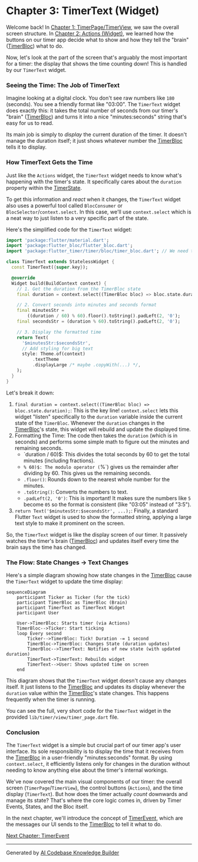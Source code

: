 # Chapter 3: TimerText (Widget)

Welcome back! In [Chapter 1: TimerPage/TimerView](01_timerpage_timerview_.md), we saw the overall screen structure. In [Chapter 2: Actions (Widget)](02_actions__widget__.md), we learned how the buttons on our timer app decide what to show and how they tell the "brain" ([TimerBloc](05_timerbloc_.md)) what to do.

Now, let's look at the part of the screen that's arguably the most important for a timer: the display that shows the time counting down! This is handled by our `TimerText` widget.

### Seeing the Time: The Job of TimerText

Imagine looking at a digital clock. You don't see raw numbers like `180` (seconds). You see a friendly format like "03:00". The `TimerText` widget does exactly this: it takes the total number of seconds from our timer's "brain" ([TimerBloc](05_timerbloc_.md)) and turns it into a nice "minutes:seconds" string that's easy for us to read.

Its main job is simply to *display* the current duration of the timer. It doesn't manage the duration itself; it just shows whatever number the [TimerBloc](05_timerbloc_.md) tells it to display.

### How TimerText Gets the Time

Just like the `Actions` widget, the `TimerText` widget needs to know what's happening with the timer's state. It specifically cares about the `duration` property within the [TimerState](06_timerstate_.md).

To get this information and *react* when it changes, the `TimerText` widget also uses a powerful tool called `BlocConsumer` or `BlocSelector`/`context.select`. In this case, we'll use `context.select` which is a neat way to just listen to a very specific part of the state.

Here's the simplified code for the `TimerText` widget:

```dart
import 'package:flutter/material.dart';
import 'package:flutter_bloc/flutter_bloc.dart';
import 'package:flutter_timer/timer/bloc/timer_bloc.dart'; // We need the TimerBloc definition

class TimerText extends StatelessWidget {
  const TimerText({super.key});

  @override
  Widget build(BuildContext context) {
    // 1. Get the duration from the TimerBloc state
    final duration = context.select((TimerBloc bloc) => bloc.state.duration);

    // 2. Convert seconds into minutes and seconds format
    final minutesStr =
        ((duration / 60) % 60).floor().toString().padLeft(2, '0');
    final secondsStr = (duration % 60).toString().padLeft(2, '0');

    // 3. Display the formatted time
    return Text(
      '$minutesStr:$secondsStr',
      // Add styling for big text
      style: Theme.of(context)
          .textTheme
          .displayLarge /* maybe .copyWith(...) */,
    );
  }
}
```

Let's break it down:

1.  `final duration = context.select((TimerBloc bloc) => bloc.state.duration);`: This is the key line! `context.select` lets this widget "listen" specifically to the `duration` variable inside the current state of the `TimerBloc`. Whenever the `duration` changes in the [TimerBloc](05_timerbloc_.md)'s state, this widget will rebuild and update the displayed time.
2.  Formatting the Time: The code then takes the `duration` (which is in seconds) and performs some simple math to figure out the minutes and remaining seconds.
    *   `duration / 60)$: This divides the total seconds by 60 to get the total minutes (including fractions).
    *   `% 60)$: The modulo operator (`%`) gives us the remainder after dividing by 60. This gives us the remaining seconds.
    *   `.floor()`: Rounds down to the nearest whole number for the minutes.
    *   `.toString()`: Converts the numbers to text.
    *   `.padLeft(2, '0')`: This is important! It makes sure the numbers like `5` become `05` so the format is consistent (like "03:05" instead of "3:5").
3.  `return Text('$minutesStr:$secondsStr', ...);`: Finally, a standard Flutter `Text` widget is used to show the formatted string, applying a large text style to make it prominent on the screen.

So, the `TimerText` widget is like the display screen of our timer. It passively watches the timer's brain ([TimerBloc](05_timerbloc_.md)) and updates itself every time the brain says the time has changed.

### The Flow: State Changes -> Text Changes

Here's a simple diagram showing how state changes in the [TimerBloc](05_timerbloc_.md) cause the `TimerText` widget to update the time display:

```mermaid
sequenceDiagram
    participant Ticker as Ticker (for the tick)
    participant TimerBloc as TimerBloc (Brain)
    participant TimerText as TimerText Widget
    participant User

    User->TimerBloc: Starts timer (via Actions)
    TimerBloc-->Ticker: Start ticking
    loop Every second
        Ticker-->TimerBloc: Tick! Duration -= 1 second
        TimerBloc->TimerBloc: Changes State (duration updates)
        TimerBloc-->TimerText: Notifies of new state (with updated duration)
        TimerText->TimerText: Rebuilds widget
        TimerText-->User: Shows updated time on screen
    end
```

This diagram shows that the `TimerText` widget doesn't cause any changes itself. It just listens to the [TimerBloc](05_timerbloc_.md) and updates its display whenever the `duration` value within the [TimerBloc](05_timerbloc_.md)'s state changes. This happens frequently when the timer is running.

You can see the full, very short code for the `TimerText` widget in the provided `lib/timer/view/timer_page.dart` file.

### Conclusion

The `TimerText` widget is a simple but crucial part of our timer app's user interface. Its sole responsibility is to display the time that it receives from the [TimerBloc](05_timerbloc_.md) in a user-friendly "minutes:seconds" format. By using `context.select`, it efficiently listens only for changes in the duration without needing to know anything else about the timer's internal workings.

We've now covered the main visual components of our timer: the overall screen (`TimerPage`/`TimerView`), the control buttons (`Actions`), and the time display (`TimerText`). But how does the timer actually *count* downwards and manage its state? That's where the core logic comes in, driven by Timer Events, States, and the Bloc itself.

In the next chapter, we'll introduce the concept of [TimerEvent](04_timerevent_.md), which are the messages our UI sends to the [TimerBloc](05_timerbloc_.md) to tell it what to do.

[Next Chapter: TimerEvent](04_timerevent_.md)

---

Generated by [AI Codebase Knowledge Builder](https://github.com/The-Pocket/Tutorial-Codebase-Knowledge)
